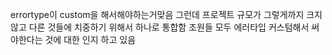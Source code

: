 errortype이 custom을 해서해야하는거맞음
그런데 프로젝트 규모가 그렇게까지 크지 않고 다른 것들에 치중하기 위해서 하나로 통합함
조원들 모두 에러타입 커스텀해서 써야한다는 것에 대한 인지 하고 있음
